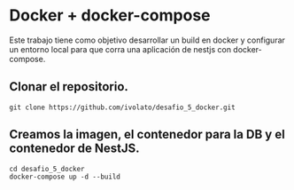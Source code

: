 # Docker + docker-compose
Este trabajo tiene como objetivo desarrollar un build en docker y configurar un entorno
local para que corra una aplicación de nestjs con docker-compose.


## Clonar el repositorio.
```
git clone https://github.com/ivolato/desafio_5_docker.git
```

## Creamos la imagen, el contenedor para la DB y el contenedor de NestJS.
```
cd desafio_5_docker
docker-compose up -d --build
```



